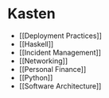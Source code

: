 # Kasten

- [[Deployment Practices]]
- [[Haskell]]
- [[Incident Management]]
- [[Networking]]
- [[Personal Finance]]
- [[Python]]
- [[Software Architecture]]
